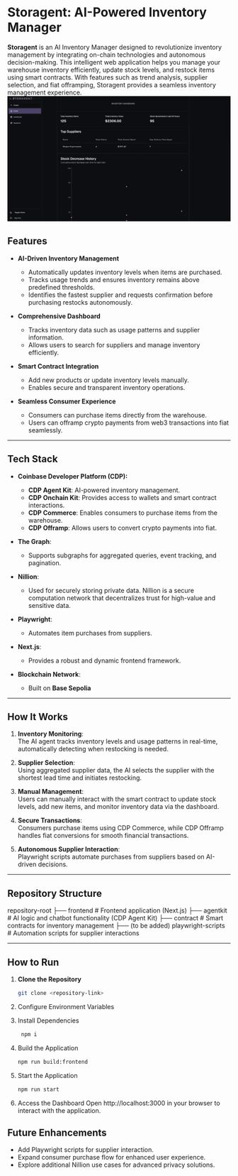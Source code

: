 # Storagent: AI-Powered Inventory Manager

**Storagent** is an AI Inventory Manager designed to revolutionize inventory management by integrating on-chain technologies and autonomous decision-making. This intelligent web application helps you manage your warehouse inventory efficiently, update stock levels, and restock items using smart contracts. With features such as trend analysis, supplier selection, and fiat offramping, Storagent provides a seamless inventory management experience.
![alt text](image.png)


## **Features**

- **AI-Driven Inventory Management**

  - Automatically updates inventory levels when items are purchased.
  - Tracks usage trends and ensures inventory remains above predefined thresholds.
  - Identifies the fastest supplier and requests confirmation before purchasing restocks autonomously.

- **Comprehensive Dashboard**

  - Tracks inventory data such as usage patterns and supplier information.
  - Allows users to search for suppliers and manage inventory efficiently.

- **Smart Contract Integration**

  - Add new products or update inventory levels manually.
  - Enables secure and transparent inventory operations.

- **Seamless Consumer Experience**
  - Consumers can purchase items directly from the warehouse.
  - Users can offramp crypto payments from web3 transactions into fiat seamlessly.

---

## **Tech Stack**

- **Coinbase Developer Platform (CDP):**

  - **CDP Agent Kit**: AI-powered inventory management.
  - **CDP Onchain Kit**: Provides access to wallets and smart contract interactions.
  - **CDP Commerce**: Enables consumers to purchase items from the warehouse.
  - **CDP Offramp**: Allows users to convert crypto payments into fiat.

- **The Graph**:

  - Supports subgraphs for aggregated queries, event tracking, and pagination.

- **Nillion**:

  - Used for securely storing private data. Nillion is a secure computation network that decentralizes trust for high-value and sensitive data.

- **Playwright**:

  - Automates item purchases from suppliers.

- **Next.js**:

  - Provides a robust and dynamic frontend framework.

- **Blockchain Network**:
  - Built on **Base Sepolia**

---

## **How It Works**

1. **Inventory Monitoring**:  
   The AI agent tracks inventory levels and usage patterns in real-time, automatically detecting when restocking is needed.

2. **Supplier Selection**:  
   Using aggregated supplier data, the AI selects the supplier with the shortest lead time and initiates restocking.

3. **Manual Management**:  
   Users can manually interact with the smart contract to update stock levels, add new items, and monitor inventory data via the dashboard.

4. **Secure Transactions**:  
   Consumers purchase items using CDP Commerce, while CDP Offramp handles fiat conversions for smooth financial transactions.

5. **Autonomous Supplier Interaction**:  
   Playwright scripts automate purchases from suppliers based on AI-driven decisions.

---

## **Repository Structure**

repository-root
├── frontend # Frontend application (Next.js)
├── agentkit # AI logic and chatbot functionality (CDP Agent Kit)
├── contract # Smart contracts for inventory management
├── (to be added) playwright-scripts # Automation scripts for supplier interactions

---

## **How to Run**

1. **Clone the Repository**

   ```bash
   git clone <repository-link>

   ```

2.	Configure Environment Variables


3. Install Dependencies

   ```bash
    npm i
   ```

4. Build the Application
   ```bash
   npm run build:frontend
   ```

5. Start the Application
   ```bash
   npm run start
   ```

6. Access the Dashboard
    Open http://localhost:3000 in your browser to interact with the application.


## Future Enhancements
- Add Playwright scripts for supplier interaction.
- Expand consumer purchase flow for enhanced user experience.
- Explore additional Nillion use cases for advanced privacy solutions.
